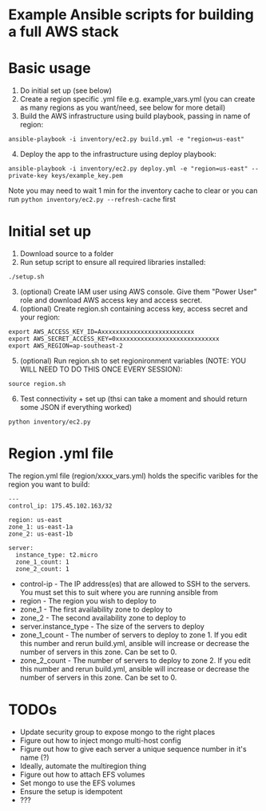 Example Ansible scripts for building a full AWS stack
=============================================

Basic usage
===========
1. Do initial set up (see below)
2. Create a region specific .yml file e.g. example_vars.yml (you can create as many regions as you want/need, see below for more detail)
3. Build the AWS infrastructure using build playbook, passing in name of region:

  ```
  ansible-playbook -i inventory/ec2.py build.yml -e "region=us-east"
  ```
4. Deploy the app to the infrastructure using deploy playbook:

  ```
  ansible-playbook -i inventory/ec2.py deploy.yml -e "region=us-east" --private-key keys/example_key.pem
  ```
  Note you may need to wait 1 min for the inventory cache to clear or you can run ```python inventory/ec2.py --refresh-cache``` first


Initial set up
==============
1. Download source to a folder
2. Run setup script to ensure all required libraries installed:
  ```
  ./setup.sh
  ```
3. (optional) Create IAM user using AWS console. Give them "Power User" role and download AWS access key and access secret. 
4. (optional) Create region.sh containing access key, access secret and your region: 

  ```
  export AWS_ACCESS_KEY_ID=Axxxxxxxxxxxxxxxxxxxxxxxxxx
  export AWS_SECRET_ACCESS_KEY=0xxxxxxxxxxxxxxxxxxxxxxxxxxxxx
  export AWS_REGION=ap-southeast-2
  ```    
5. (optional) Run region.sh to set regionironment variables (NOTE: YOU WILL NEED TO DO THIS ONCE EVERY SESSION):

  ```
  source region.sh
  ```    
6. Test connectivity + set up (thsi can take a moment and should return some JSON if everything worked)

  ```
  python inventory/ec2.py
  ```

Region .yml file
=====================
The region.yml file (region/xxxx_vars.yml) holds the specific varibles for the region you want to build:

```
---
control_ip: 175.45.102.163/32

region: us-east
zone_1: us-east-1a
zone_2: us-east-1b

server:
  instance_type: t2.micro
  zone_1_count: 1
  zone_2_count: 1

```

* control-ip - The IP address(es) that are allowed to SSH to the servers. You must set this to suit where you are running ansible from
* region - The region you wish to deploy to
* zone_1 - The first availability zone to deploy to
* zone_2 - The second availability zone to deploy to
* server.instance_type - The size of the servers to deploy
* zone_1_count - The number of servers to deploy to zone 1. If you edit this number and rerun build.yml, ansible will increase or decrease the number of servers in this zone. Can be set to 0.
* zone_2_count - The number of servers to deploy to zone 2. If you edit this number and rerun build.yml, ansible will increase or decrease the number of servers in this zone. Can be set to 0.


TODOs
=====
* Update security group to expose mongo to the right places
* Figure out how to inject mongo multi-host config
* Figure out how to give each server a unique sequence number in it's name (?)
* Ideally, automate the multiregion thing
* Figure out how to attach EFS volumes
* Set mongo to use the EFS volumes
* Ensure the setup is idempotent
* ???
